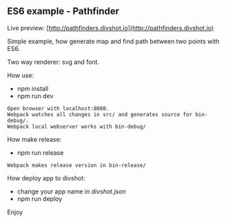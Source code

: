 ## ES6 example - Pathfinder
Live preview: [http://pathfinders.divshot.io](http://pathfinders.divshot.io)

Simple example, how generate map and find path between two points with ES6.

Two way renderer: svg and font.

How use:
* npm install
* npm run dev
```
Open browser with localhost:8080. 
Webpack watches all changes in src/ and generates source for bin-debug/. 
Webpack local webserver works with bin-debug/
```
How make release:
* npm run release
```
Webpack makes release version in bin-release/
```
How deploy app to divshot:
* change your app name in *divshot.json* 
* npm run deploy

Enjoy
